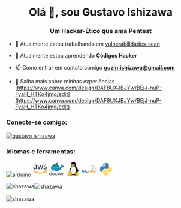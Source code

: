 <h1 align="center">Olá 👋, sou Gustavo Ishizawa</h1>
<h3 align="center">Um Hacker-Ético que ama Pentest</h3>

- 🔭 Atualmente estou trabalhando em [vulnerabilidades-scan](https://github.com/shazawa/vulnerabilidades-scan)

- 🌱 Atualmente estou aprendendo **Códigos Hacker**

- 📫 Como entrar em contato comigo **guzin.ishizawa@gmail.com**

- 📄 Saiba mais sobre minhas experiências [https://www.canva.com/design/DAF8UXJBJYw/BEjJ-nuP-FyaH_HTKo4jmg/edit](https://www.canva.com/design/DAF8UXJBJYw/BEjJ-nuP-FyaH_HTKo4jmg/edit)

<h3 align="left">Conecte-se comigo:</h3>
<p align="left">
<a href="https://linkedin.com/in/gustavo ishizawa" target="blank"><img align="center" src="https://raw.githubusercontent.com/rahuldkjain/github-profile-readme-generator/master/src/images/icons/Social/linked-in-alt.svg" alt="gustavo ishizawa" height="30" width="40" /></a>
</p>

<h3 align="left">Idiomas e ferramentas:</h3>
<p align="left"> <a href="https://www.arduino.cc/" target="_blank" rel="noreferrer"> <img src="https://cdn.worldvectorlogo.com/logos/arduino-1.svg" alt="arduino" width="40" height="40"/> </a> <a href="https://aws.amazon.com" target="_blank" rel="noreferrer"> <img src="https://raw.githubusercontent.com/devicons/devicon/master/icons/amazonwebservices/amazonwebservices-original-wordmark.svg" alt="aws" width="40" height="40"/> </a> <a href="https://www.docker.com/" target="_blank" rel="noreferrer"> <img src="https://raw.githubusercontent.com/devicons/devicon/master/icons/docker/docker-original-wordmark.svg" alt="docker" width="40" height="40"/> </a> <a href="https://www.linux.org/" target="_blank" rel="noreferrer"> <img src="https://raw.githubusercontent.com/devicons/devicon/master/icons/linux/linux-original.svg" alt="linux" width="40" height="40"/> </a> <a href="https://www.mysql.com/" target="_blank" rel="noreferrer"> <img src="https://raw.githubusercontent.com/devicons/devicon/master/icons/mysql/mysql-original-wordmark.svg" alt="mysql" width="40" height="40"/> </a> <a href="https://www.python.org" target="_blank" rel="noreferrer"> <img src="https://raw.githubusercontent.com/devicons/devicon/master/icons/python/python-original.svg" alt="python" width="40" height="40"/> </a> </p>

<p><img align="left" src="https://github-readme-stats.vercel.app/api/top-langs?username=shazawa&show_icons=true&locale=en&layout=compact" alt="shazawa" /></p>

<p> <img align="center" src="https://github-readme-stats.vercel.app/api?username=shazawa&show_icons=true&locale=en" alt="shazawa" /></p>

<p><img align="center" src="https://github-readme-streak-stats.herokuapp.com/?user=shazawa&" alt="shazawa" /></p>
